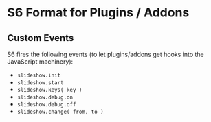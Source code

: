 # S6 Format for Plugins / Addons

## Custom Events 

S6 fires the following events (to let plugins/addons get hooks into the JavaScript machinery):

* `slideshow.init`
* `slideshow.start`
* `slideshow.keys( key )`
* `slideshow.debug.on`
* `slideshow.debug.off`
* `slideshow.change( from, to )`

